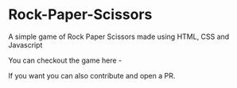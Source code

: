 # Rock-Paper-Scissors

A simple game of Rock Paper Scissors made using HTML, CSS and Javascript

You can checkout the game here - 
<a href="https://rock-paper-scissors-red-xi.vercel.app/" target="_blank"></a>

If you want you can also contribute and open a PR.
